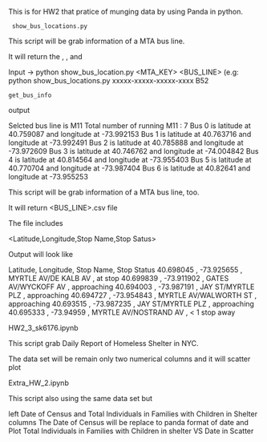 
This is for HW2 that pratice of munging data by using Panda in python.

	 show_bus_locations.py

This script will be grab information of a MTA bus line.

It will return the <bus name>, <the number of vehicles on operation>, and <their current positon>

Input -> python show_bus_location.py <MTA_KEY> <BUS_LINE> (e.g: python show_bus_locations.py xxxxx-xxxxx-xxxxx-xxxx B52

	get_bus_info

output

Selcted bus line is  M11
Total number of running M11 :  7
Bus 0 is latitude at 40.759087 and longitude at -73.992153
Bus 1 is latitude at 40.763716 and longitude at -73.992491
Bus 2 is latitude at 40.785888 and longitude at -73.972609
Bus 3 is latitude at 40.746762 and longitude at -74.004842
Bus 4 is latitude at 40.814564 and longitude at -73.955403
Bus 5 is latitude at 40.770704 and longitude at -73.987404
Bus 6 is latitude at 40.82641 and longitude at -73.955253


This script will be grab information of a MTA bus line, too.

It will return <BUS_LINE>.csv file

The file includes 

 <Latitude,Longitude,Stop Name,Stop Satus>

Output will look like

Latitude, Longitude, Stop Name, Stop Status
40.698045 , -73.925655 , MYRTLE AV/DE KALB AV , at stop
40.699839 , -73.911902 , GATES AV/WYCKOFF AV , approaching
40.694003 , -73.987191 , JAY ST/MYRTLE PLZ , approaching
40.694727 , -73.954843 , MYRTLE AV/WALWORTH ST , approaching
40.693515 , -73.987235 , JAY ST/MYRTLE PLZ , approaching
40.695333 , -73.94959 , MYRTLE AV/NOSTRAND AV , < 1 stop away

HW2_3_sk6176.ipynb

This script grab Daily Report of Homeless Shelter in NYC.

The data set will be remain only two numerical columns and it will scatter plot


Extra_HW_2.ipynb

This script also using the same data set but

left Date of Census and Total Individuals in Families with Children in Shelter columns
The Date of Census will be replace to panda format of date and 
Plot Total Individuals in Families with Children in shelter VS Date in Scatter

